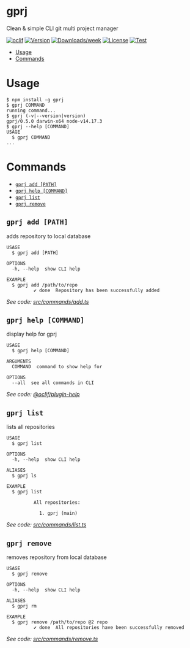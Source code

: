gprj
====

Clean &amp; simple CLI git multi project manager

[![oclif](https://img.shields.io/badge/cli-oclif-brightgreen.svg)](https://oclif.io)
[![Version](https://img.shields.io/npm/v/gprj.svg)](https://npmjs.org/package/gprj)
[![Downloads/week](https://img.shields.io/npm/dw/gprj.svg)](https://npmjs.org/package/gprj)
[![License](https://img.shields.io/npm/l/gprj.svg)](https://github.com/dolfbarr/gprj/blob/master/package.json)
[![Test](https://github.com/dolfbarr/gprj/actions/workflows/push.yaml/badge.svg?branch=main&event=push)](https://github.com/dolfbarr/gprj/actions/workflows/push.yaml)

<!-- toc -->
* [Usage](#usage)
* [Commands](#commands)
<!-- tocstop -->
# Usage
<!-- usage -->
```sh-session
$ npm install -g gprj
$ gprj COMMAND
running command...
$ gprj (-v|--version|version)
gprj/0.5.0 darwin-x64 node-v14.17.3
$ gprj --help [COMMAND]
USAGE
  $ gprj COMMAND
...
```
<!-- usagestop -->
# Commands
<!-- commands -->
* [`gprj add [PATH]`](#gprj-add-path)
* [`gprj help [COMMAND]`](#gprj-help-command)
* [`gprj list`](#gprj-list)
* [`gprj remove`](#gprj-remove)

## `gprj add [PATH]`

adds repository to local database

```
USAGE
  $ gprj add [PATH]

OPTIONS
  -h, --help  show CLI help

EXAMPLE
  $ gprj add /path/to/repo
          ✔ done  Repository has been successfully added
```

_See code: [src/commands/add.ts](https://github.com/dolfbarr/gprj/blob/v0.5.0/src/commands/add.ts)_

## `gprj help [COMMAND]`

display help for gprj

```
USAGE
  $ gprj help [COMMAND]

ARGUMENTS
  COMMAND  command to show help for

OPTIONS
  --all  see all commands in CLI
```

_See code: [@oclif/plugin-help](https://github.com/oclif/plugin-help/blob/v3.2.2/src/commands/help.ts)_

## `gprj list`

lists all repositories

```
USAGE
  $ gprj list

OPTIONS
  -h, --help  show CLI help

ALIASES
  $ gprj ls

EXAMPLE
  $ gprj list

          All repositories:

            1. gprj (main)
```

_See code: [src/commands/list.ts](https://github.com/dolfbarr/gprj/blob/v0.5.0/src/commands/list.ts)_

## `gprj remove`

removes repository from local database

```
USAGE
  $ gprj remove

OPTIONS
  -h, --help  show CLI help

ALIASES
  $ gprj rm

EXAMPLE
  $ gprj remove /path/to/repo @2 repo
          ✔ done  All repositories have been successfully removed
```

_See code: [src/commands/remove.ts](https://github.com/dolfbarr/gprj/blob/v0.5.0/src/commands/remove.ts)_
<!-- commandsstop -->
